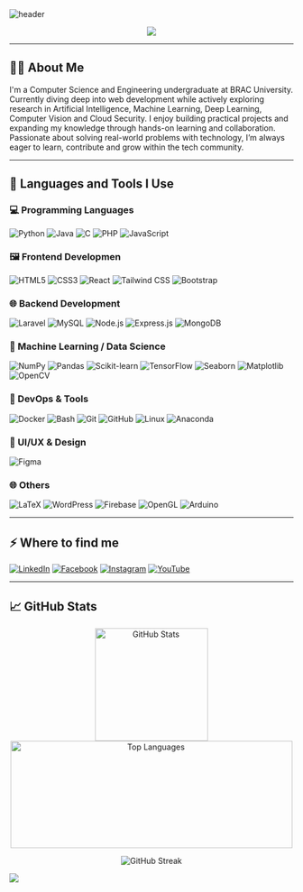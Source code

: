 <img src="https://capsule-render.vercel.app/api?type=waving&color=34699A&height=200&section=header&text=Hi%20There,%20I'm%20Niloy%20Ahsan!👋&fontSize=30&fontColor=FDF5AA&fontAlignY=40" alt="header" />

<p align="center">
  <img src="https://readme-typing-svg.herokuapp.com?font=Poppins+Code&size=22&pause=1000&center=true&vCenter=true&width=435&lines=Full-Stack+Laravel+Developer;React+%2B+NodeJS+Enthusiast;Independent+Researcher;Lifelong+Learner" />
</p>

---

<h2>👨‍💻 About Me</h2>
<p>I'm a Computer Science and Engineering undergraduate at BRAC University. Currently diving deep into web development while actively exploring research in Artificial Intelligence, Machine Learning, Deep Learning, Computer Vision and Cloud Security. I enjoy building practical projects and expanding my knowledge through hands-on learning and collaboration. Passionate about solving real-world problems with technology, I’m always eager to learn, contribute and grow within the tech community.</p>

---

<h2>🚀 Languages and Tools I Use</h2>

<h3>💻 Programming Languages</h3>

![Python](https://img.shields.io/badge/python-%2314354C.svg?style=for-the-badge&logo=python&logoColor=white)
![Java](https://img.shields.io/badge/java-%23ED8B00.svg?style=for-the-badge&logo=openjdk&logoColor=white)
![C](https://img.shields.io/badge/c-%2300599C.svg?style=for-the-badge&logo=c&logoColor=white)
![PHP](https://img.shields.io/badge/php-%23777BB4.svg?style=for-the-badge&logo=php&logoColor=white)
![JavaScript](https://img.shields.io/badge/javascript-%23323330.svg?style=for-the-badge&logo=javascript&logoColor=%23F7DF1E)

<h3>🖼️ Frontend Developmen</h3>

![HTML5](https://img.shields.io/badge/-HTML5-E34F26?logo=html5&logoColor=white&style=for-the-badge)
![CSS3](https://img.shields.io/badge/-CSS3-1572B6?logo=css3&logoColor=white&style=for-the-badge)
![React](https://img.shields.io/badge/-React-61DAFB?logo=react&logoColor=white&style=for-the-badge)
![Tailwind CSS](https://img.shields.io/badge/-TailwindCSS-06B6D4?logo=tailwindcss&style=for-the-badge)
![Bootstrap](https://img.shields.io/badge/-Bootstrap-7952B3?logo=bootstrap&style=for-the-badge)

<h3>🌐 Backend Development</h3>

![Laravel](https://img.shields.io/badge/laravel-%23FF2D20.svg?style=for-the-badge&logo=laravel&logoColor=White)
![MySQL](https://img.shields.io/badge/mysql-%2300f.svg?style=for-the-badge&logo=mysql&logoColor=white)
![Node.js](https://img.shields.io/badge/node.js-6DA55F?style=for-the-badge&logo=node.js&logoColor=white)
![Express.js](https://img.shields.io/badge/express.js-%23404d59.svg?style=for-the-badge&logo=express&logoColor=white)
![MongoDB](https://img.shields.io/badge/mongodb-%234ea94b.svg?style=for-the-badge&logo=mongodb&logoColor=white)


<h3>🧠 Machine Learning / Data Science</h3>

![NumPy](https://img.shields.io/badge/numpy-%23013243.svg?style=for-the-badge&logo=numpy&logoColor=white)
![Pandas](https://img.shields.io/badge/pandas-%23150458.svg?style=for-the-badge&logo=pandas&logoColor=white)
![Scikit-learn](https://img.shields.io/badge/scikit--learn-%23F7931E.svg?style=for-the-badge&logo=scikit-learn&logoColor=white)
![TensorFlow](https://img.shields.io/badge/tensorflow-%23FF6F00.svg?style=for-the-badge&logo=tensorflow&logoColor=white)
![Seaborn](https://img.shields.io/badge/seaborn-%23000000.svg?style=for-the-badge&logo=seaborn&logoColor=white)
![Matplotlib](https://img.shields.io/badge/Matplotlib-%23ffffff.svg?style=for-the-badge&logo=Matplotlib&logoColor=black) 
![OpenCV](https://img.shields.io/badge/opencv-%23white.svg?style=for-the-badge&logo=opencv&logoColor=white)

<h3>🐳 DevOps & Tools</h3>

![Docker](https://img.shields.io/badge/docker-%230db7ed.svg?style=for-the-badge&logo=docker&logoColor=white)
![Bash](https://img.shields.io/badge/bash-%23121011.svg?style=for-the-badge&logo=gnu-bash&logoColor=white)
![Git](https://img.shields.io/badge/git-%23F05033.svg?style=for-the-badge&logo=git&logoColor=white)
![GitHub](https://img.shields.io/badge/github-%23121011.svg?style=for-the-badge&logo=github&logoColor=white) 
![Linux](https://img.shields.io/badge/linux-%23FCC624.svg?style=for-the-badge&logo=linux&logoColor=black)
![Anaconda](https://img.shields.io/badge/Anaconda-%2344A833.svg?style=for-the-badge&logo=anaconda&logoColor=white)

<h3>🎨 UI/UX & Design</h3>

![Figma](https://img.shields.io/badge/figma-%23F24E1E.svg?style=for-the-badge&logo=figma&logoColor=white)

<h3>🌐 Others</h3>

![LaTeX](https://img.shields.io/badge/latex-%23008080.svg?style=for-the-badge&logo=latex&logoColor=white)
![WordPress](https://img.shields.io/badge/-WordPress-21759B?logo=wordpress&style=for-the-badge)
![Firebase](https://img.shields.io/badge/-Firebase-FFCA28?logo=firebase&style=for-the-badge)
![OpenGL](https://img.shields.io/badge/OpenGL-%23FFFFFF.svg?style=for-the-badge&logo=opengl)
![Arduino](https://img.shields.io/badge/arduino-%2300979D.svg?style=for-the-badge&logo=arduino&logoColor=white)

---

<h2>⚡️ Where to find me</h2>

[![LinkedIn](https://img.shields.io/badge/linkedin-logo?style=for-the-badge&logo=linkedin&logoColor=white&color=%230a77b6)](https://www.linkedin.com/in/niloy1)
[![Facebook](https://img.shields.io/badge/facebook-logo?style=for-the-badge&logo=facebook&logoColor=white&color=%230866ff)](https://www.facebook.com/niloy.ahsan09)
[![Instagram](https://img.shields.io/badge/instagram-logo?style=for-the-badge&logo=instagram&logoColor=white&color=%23F35369)](https://www.instagram.com/ahsan_6.6/)
[![YouTube](https://img.shields.io/badge/youtube-logo?style=for-the-badge&logo=youtube&logoColor=white&color=%23cc0000)](https://www.youtube.com/@niloyahsan4641)

---

<h2>📈 GitHub Stats</h2>
<p align="center">
  <img src="https://github-readme-stats.vercel.app/api?username=niloyahsan1&theme=dracula&hide_border=true&include_all_commits=true&count_private=true" alt="GitHub Stats" height="200"/>
  <img src="https://github-readme-stats.vercel.app/api/top-langs/?username=niloyahsan1&theme=dracula&hide_border=true&include_all_commits=true&count_private=true&layout=compact" alt="Top Languages" height="190" width="500"/>
</p>
<p align="center">
  <img src="https://nirzak-streak-stats.vercel.app/?user=niloyahsan1&theme=dracula&hide_border=true" alt="GitHub Streak" />
</p>


<img src="https://capsule-render.vercel.app/api?type=waving&color=34699A&height=120&section=footer"/>
